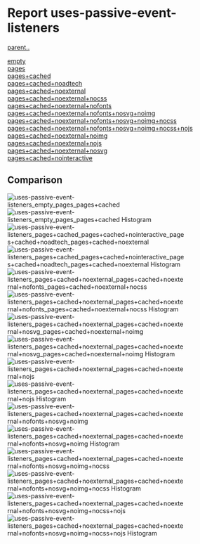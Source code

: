 # Report uses-passive-event-listeners

[parent..](./..)  

[empty](./empty/)  
[pages](./pages/)  
[pages+cached](./pages+cached/)  
[pages+cached+noadtech](./pages+cached+noadtech/)  
[pages+cached+noexternal](./pages+cached+noexternal/)  
[pages+cached+noexternal+nocss](./pages+cached+noexternal+nocss/)  
[pages+cached+noexternal+nofonts](./pages+cached+noexternal+nofonts/)  
[pages+cached+noexternal+nofonts+nosvg+noimg](./pages+cached+noexternal+nofonts+nosvg+noimg/)  
[pages+cached+noexternal+nofonts+nosvg+noimg+nocss](./pages+cached+noexternal+nofonts+nosvg+noimg+nocss/)  
[pages+cached+noexternal+nofonts+nosvg+noimg+nocss+nojs](./pages+cached+noexternal+nofonts+nosvg+noimg+nocss+nojs/)  
[pages+cached+noexternal+noimg](./pages+cached+noexternal+noimg/)  
[pages+cached+noexternal+nojs](./pages+cached+noexternal+nojs/)  
[pages+cached+noexternal+nosvg](./pages+cached+noexternal+nosvg/)  
[pages+cached+nointeractive](./pages+cached+nointeractive/)  

## Comparison

![uses-passive-event-listeners_empty_pages_pages+cached](./uses-passive-event-listeners_empty_pages_pages+cached.png)  
![uses-passive-event-listeners_empty_pages_pages+cached Histogram](./uses-passive-event-listeners_empty_pages_pages+cached+hist.png)  
![uses-passive-event-listeners_pages+cached_pages+cached+nointeractive_pages+cached+noadtech_pages+cached+noexternal](./uses-passive-event-listeners_pages+cached_pages+cached+nointeractive_pages+cached+noadtech_pages+cached+noexternal.png)  
![uses-passive-event-listeners_pages+cached_pages+cached+nointeractive_pages+cached+noadtech_pages+cached+noexternal Histogram](./uses-passive-event-listeners_pages+cached_pages+cached+nointeractive_pages+cached+noadtech_pages+cached+noexternal+hist.png)  
![uses-passive-event-listeners_pages+cached+noexternal_pages+cached+noexternal+nofonts_pages+cached+noexternal+nocss](./uses-passive-event-listeners_pages+cached+noexternal_pages+cached+noexternal+nofonts_pages+cached+noexternal+nocss.png)  
![uses-passive-event-listeners_pages+cached+noexternal_pages+cached+noexternal+nofonts_pages+cached+noexternal+nocss Histogram](./uses-passive-event-listeners_pages+cached+noexternal_pages+cached+noexternal+nofonts_pages+cached+noexternal+nocss+hist.png)  
![uses-passive-event-listeners_pages+cached+noexternal_pages+cached+noexternal+nosvg_pages+cached+noexternal+noimg](./uses-passive-event-listeners_pages+cached+noexternal_pages+cached+noexternal+nosvg_pages+cached+noexternal+noimg.png)  
![uses-passive-event-listeners_pages+cached+noexternal_pages+cached+noexternal+nosvg_pages+cached+noexternal+noimg Histogram](./uses-passive-event-listeners_pages+cached+noexternal_pages+cached+noexternal+nosvg_pages+cached+noexternal+noimg+hist.png)  
![uses-passive-event-listeners_pages+cached+noexternal_pages+cached+noexternal+nojs](./uses-passive-event-listeners_pages+cached+noexternal_pages+cached+noexternal+nojs.png)  
![uses-passive-event-listeners_pages+cached+noexternal_pages+cached+noexternal+nojs Histogram](./uses-passive-event-listeners_pages+cached+noexternal_pages+cached+noexternal+nojs+hist.png)  
![uses-passive-event-listeners_pages+cached+noexternal_pages+cached+noexternal+nofonts+nosvg+noimg](./uses-passive-event-listeners_pages+cached+noexternal_pages+cached+noexternal+nofonts+nosvg+noimg.png)  
![uses-passive-event-listeners_pages+cached+noexternal_pages+cached+noexternal+nofonts+nosvg+noimg Histogram](./uses-passive-event-listeners_pages+cached+noexternal_pages+cached+noexternal+nofonts+nosvg+noimg+hist.png)  
![uses-passive-event-listeners_pages+cached+noexternal_pages+cached+noexternal+nofonts+nosvg+noimg+nocss](./uses-passive-event-listeners_pages+cached+noexternal_pages+cached+noexternal+nofonts+nosvg+noimg+nocss.png)  
![uses-passive-event-listeners_pages+cached+noexternal_pages+cached+noexternal+nofonts+nosvg+noimg+nocss Histogram](./uses-passive-event-listeners_pages+cached+noexternal_pages+cached+noexternal+nofonts+nosvg+noimg+nocss+hist.png)  
![uses-passive-event-listeners_pages+cached+noexternal_pages+cached+noexternal+nofonts+nosvg+noimg+nocss+nojs](./uses-passive-event-listeners_pages+cached+noexternal_pages+cached+noexternal+nofonts+nosvg+noimg+nocss+nojs.png)  
![uses-passive-event-listeners_pages+cached+noexternal_pages+cached+noexternal+nofonts+nosvg+noimg+nocss+nojs Histogram](./uses-passive-event-listeners_pages+cached+noexternal_pages+cached+noexternal+nofonts+nosvg+noimg+nocss+nojs+hist.png)  

<style>
  img {
    max-width: 80%;
  }
</style>
      
